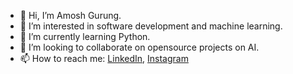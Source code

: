 - 👋 Hi, I’m Amosh Gurung.
- 👀 I’m interested in software development and machine learning.
- 🌱 I’m currently learning Python.
- 💞️ I’m looking to collaborate on opensource projects on AI.
- 📫 How to reach me: [LinkedIn](http://www.linkedin.com/in/amosh-gurung),  [Instagram](http://www.instagram.com/amosh_gurung)

<!---
amoshgurung/amoshgurung is a ✨ special ✨ repository because its `README.md` (this file) appears on your GitHub profile.
You can click the Preview link to take a look at your changes.
--->
